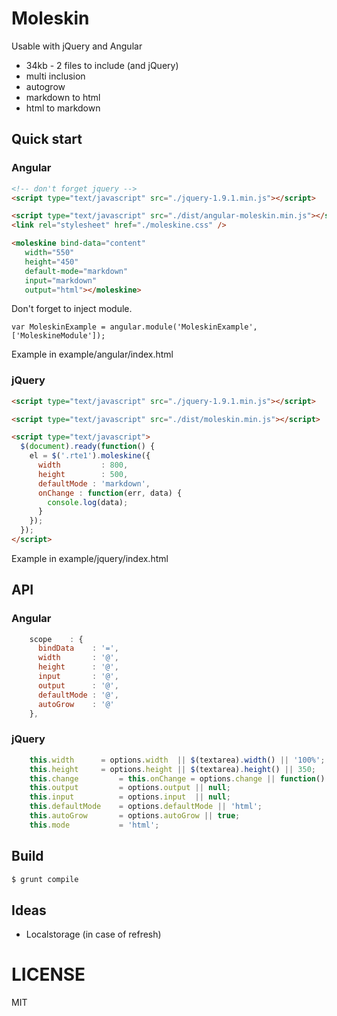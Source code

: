 # Moleskin

Usable with jQuery and Angular

- 34kb - 2 files to include (and jQuery)
- multi inclusion
- autogrow
- markdown to html
- html to markdown

## Quick start

### Angular

```html
<!-- don't forget jquery -->
<script type="text/javascript" src="./jquery-1.9.1.min.js"></script>

<script type="text/javascript" src="./dist/angular-moleskin.min.js"></script>
<link rel="stylesheet" href="./moleskine.css" />

<moleskine bind-data="content"
   width="550"
   height="450"
   default-mode="markdown"
   input="markdown"
   output="html"></moleskine>
```

Don't forget to inject module.

```
var MoleskinExample = angular.module('MoleskinExample', ['MoleskineModule']);
```

Example in example/angular/index.html

### jQuery

```html
<script type="text/javascript" src="./jquery-1.9.1.min.js"></script>

<script type="text/javascript" src="./dist/moleskin.min.js"></script>

<script type="text/javascript">
  $(document).ready(function() {
    el = $('.rte1').moleskine({
      width         : 800,
      height        : 500,
      defaultMode : 'markdown',
      onChange : function(err, data) {
        console.log(data);
      }
    });
  });
</script>
```

Example in example/jquery/index.html

## API

### Angular

```javascript
    scope    : {
      bindData    : '=',
      width       : '@',
      height      : '@',
      input       : '@',
      output      : '@',
      defaultMode : '@',
      autoGrow    : '@'
    },
```

### jQuery

```javascript
    this.width		= options.width  || $(textarea).width() || '100%';
    this.height		= options.height || $(textarea).height() || 350;
    this.change         = this.onChange = options.change || function() {};
    this.output         = options.output || null;
    this.input          = options.input  || null;
    this.defaultMode    = options.defaultMode || 'html';
    this.autoGrow       = options.autoGrow || true;
    this.mode           = 'html';
```

## Build

```bash
$ grunt compile
```

## Ideas

- Localstorage (in case of refresh)

# LICENSE

MIT
